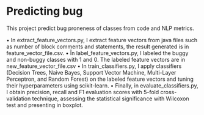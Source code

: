 # Predicting bug 

This project predict bug proneness of classes from code and NLP metrics. 

•	In extract_feature_vectors.py, I extract feature vectors from java files such as number of block comments and statements, the result generated is in feature_vector_file.csv.
•	În label_feature_vectors.py, I labeled the buggy and non-buggy classes with 1 and 0. The labeled feature vectors are in new_feature_vector_file.csv
•	In train_classifiers.py, I apply classifiers (Decision Trees, Naive Bayes, Support Vector Machine, Multi-Layer Perceptron, and Random Forest) on the labeled feature vectors and tuning their hyperparameters using scikit-learn.
•	Finally, in evaluate_classifiers.py, I obtain precision, recall and F1 evaluation scores with 5-fold cross-validation technique, assessing the statistical significance with Wilcoxon test and presenting in boxplot.
